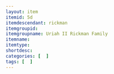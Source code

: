 ```yaml
---
layout: item
itemid: 5d
itemdescendant: rickman
itemgroupid: 
itemgroupname: Uriah II Rickman Family
itemname: 
itemtype: 
shortdesc: 
categories: [  ]
tags: [  ]
---
```







